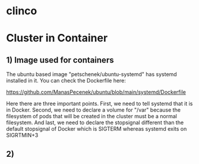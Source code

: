 # clinco 
# Cluster in Container

## 1) Image used for containers

The ubuntu based image "petschenek/ubuntu-systemd" has systemd installed in it. You can check the Dockerfile here:

https://github.com/ManasPecenek/ubuntu/blob/main/systemd/Dockerfile

Here there are three important points. First, we need to tell systemd that it is in Docker. Second, we need to declare a volume for "/var" because the filesystem of pods that will be created in the cluster must be a normal filesystem. And last, we need to declare the stopsignal different than the default stopsignal of Docker which is SIGTERM whereas systemd exits on SIGRTMIN+3

## 2)
